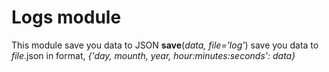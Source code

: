 # Logs module
This module save you data to JSON
__save__(*data, file='log'*)
  save you data to *file*.json in format, *{'day, mounth, year, hour:minutes:seconds': data}*
  
